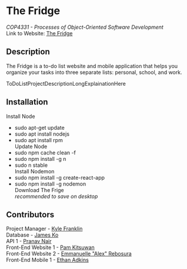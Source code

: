 # The Fridge
*COP4331 - Processes of Object-Oriented Software Development*
<br> Link to Website: [The Fridge](ToDoListLinkHere)

## Description
The Fridge is a to-do list website and mobile application that helps you organize your tasks into three separate lists: personal, school, and work.

ToDoListProjectDescriptionLongExplainationHere

## Installation
Install Node
- sudo apt-get update
- sudo apt install nodejs
- sudo apt install rpm
<br> Update Node
- sudo npm cache clean -f
- sudo npm install -g n
- sudo n stable
<br> Install Nodemon
- sudo npm install -g create-react-app
- sudo npm install -g nodemon
<br> Download The Frige
<br> *recommended to save on desktop*


## Contributors
Project Manager - [Kyle Franklin](https://github.com/KyleFranklin)
<br> Database - [James Ko](https://github.com/JamesKo51)
<br> API 1 - [Pranav Nair](https://github.com/pranavjnair123)
<br> Front-End Website 1 - [Pam Kitsuwan](https://github.com/sspamss)
<br> Front-End Website 2 - [Emmanuelle "Alex" Rebosura](https://github.com/justarandomidiot1)
<br> Front-End Mobile 1 - [Ethan Adkins](https://github.com/EthanAdkins)